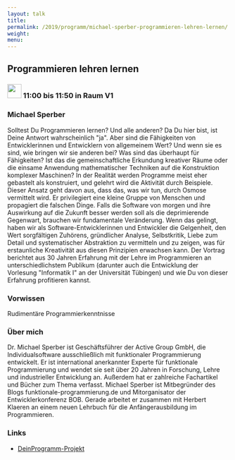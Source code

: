 ```yaml
---
layout: talk
title:
permalink: /2019/programm/michael-sperber-programmieren-lehren-lernen/
weight:
menu:
---
```

## Programmieren lehren lernen

### <img height = "32" src="../../../images/talk.svg"> 11:00 bis 11:50 in Raum V1

### Michael Sperber

Solltest Du Programmieren lernen?  Und alle anderen?  Da Du hier bist, ist Deine Antwort wahrscheinlich "ja".  Aber sind die Fähigkeiten von Entwicklerinnen und Entwicklern von allgemeinem Wert?  Und wenn sie es sind, wie bringen wir sie anderen bei?  Was sind das überhaupt für Fähigkeiten?  Ist das die gemeinschaftliche Erkundung kreativer Räume oder die einsame Anwendung mathematischer Techniken auf die Konstruktion komplexer Maschinen?  In der Realität werden Programme meist eher gebastelt als konstruiert, und gelehrt wird die Aktivität durch Beispiele.  Dieser Ansatz geht davon aus, dass das, was wir tun, durch Osmose vermittelt wird.  Er privilegiert eine kleine Gruppe von Menschen und propagiert die falschen Dinge.  Falls die Software von morgen und ihre Auswirkung auf die Zukunft besser werden soll als die deprimierende Gegenwart, brauchen wir fundamentale Veränderung.  Wenn das gelingt, haben wir als Software-Entwicklerinnen und Entwickler die Gelgenheit, den Wert sorgfältigen Zuhörens, gründlicher Analyse, Selbstkritik, Liebe zum Detail und systematischer Abstraktion zu vermitteln und zu zeigen, was für erstaunliche Kreativität aus diesen Prinzipien erwachsen kann.  Der Vortrag berichtet aus 30 Jahren Erfahrung mit der Lehre im Programmieren an unterschiedlichstem Publikum (darunter auch die Entwicklung der Vorlesung "Informatik I" an der Universität Tübingen) und wie Du von dieser Erfahrung profitieren kannst.


### Vorwissen

Rudimentäre Programmierkenntnisse

### Über mich

Dr. Michael Sperber ist Geschäftsführer der Active Group GmbH, die Individualsoftware ausschließlich mit funktionaler Programmierung entwickelt. Er ist international anerkannter Experte für funktionale Programmierung und wendet sie seit über 20 Jahren in Forschung, Lehre und industrieller Entwicklung an. Außerdem hat er zahlreiche Fachartikel und Bücher zum Thema verfasst.  Michael Sperber ist Mitbegründer des Blogs funktionale-programmierung.de und Mitorganisator der Entwicklerkonferenz BOB.  Gerade arbeitet er zusammen mit Herbert Klaeren an einem neuen Lehrbuch für die Anfängerausbildung im Programmieren.


### Links

- <a href="https://www.deinprogramm.de/" target="_blank">DeinProgramm-Projekt</a>